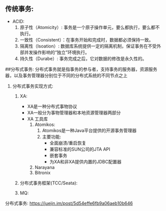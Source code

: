 ## 传统事务:
- ACID:
    1. 原子性（Atomicity）: 事务是一个原子操作单元，要么都执行，要么都不执行。
    2. 一致性（Consistent）：在事务开始和完成时，数据都必须保持一致。
    3. 隔离性（Isoation）: 数据库系统提供一定的隔离机制，保证事务在不受外部并发操作影响的“独立”环境执行。
    4. 持久性（Durabe）: 事务完成之后，它对数据的修改是永久性的。

##分布式事务:
分布式事务就是指事务的参与者，支持事务的服务器，资源服务器，以及事务管理器分别位于不同的分布式系统的不同节点之上

1. 分布式事务实现方式:
    1. XA:
        - XA是一种分布式事物协议
        - XA一般分为事物管理器和本地资源管理器两部分
        - XA 工具库
            1. Atomikos:
                1. Atomikos是一种Java平台提供的开源事务管理器
                2. 主要功能:
                    - 全面崩溃/重启恢复
                    - 兼容标准的SUN公司的JTA API
                    - 嵌套事务
                    - 为XA和非XA提供内置的JDBC配置器
            2. Narayana
            3. Bitronix
    2. 分布式事务框架(TCC/Seata):

    3. MQ:



分布式事务:
https://juejin.im/post/5d54effe6fb9a06aeb10b646